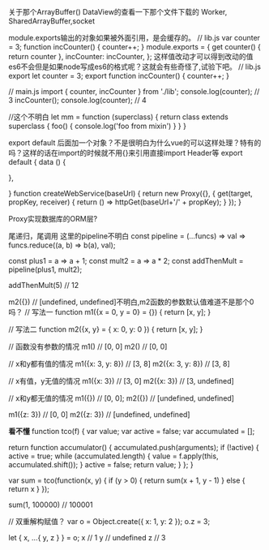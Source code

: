 关于那个ArrayBuffer()
DataView的查看一下那个文件下载的
Worker, SharedArrayBuffer,socket



module.exports输出的对象如果被外面引用，是会缓存的。
// lib.js
var counter = 3;
function incCounter() {
  counter++;
}
module.exports = {   get counter() {     return counter   },   incCounter: incCounter, };
这样值改动才可以得到改动的值
es6不会但是如果node写成es6的格式呢？这就会有些奇怪了,试验下吧。
// lib.js
export let counter = 3;
export function incCounter() {
  counter++;
}

// main.js
import { counter, incCounter } from './lib';
console.log(counter); // 3
incCounter();
console.log(counter); // 4





//这个不明白
let mm = function (superclass) {
  return class extends superclass {
    foo() {
      console.log('foo from mixin')
    }
  }
}

export default 后面加一个对象？不是很明白为什么vue的可以这样处理？特有的吗？这样的话在import的时候就不用{}来引用直接import Header等
export default {
  data () {

  },

}
function createWebService(baseUrl) {
  return new Proxy({}, {
    get(target, propKey, receiver) {
      return () => httpGet(baseUrl+'/' + propKey);
    }
  });
}

Proxy实现数据库的ORM层?


尾递归，尾调用
这里的pipeline不明白
const pipeline = (...funcs) =>
  val => funcs.reduce((a, b) => b(a), val);

const plus1 = a => a + 1;
const mult2 = a => a * 2;
const addThenMult = pipeline(plus1, mult2);

addThenMult(5)
// 12

m2({}) // [undefined, undefined]不明白,m2函数的参数默认值难道不是那个0吗？
// 写法一
function m1({x = 0, y = 0} = {}) {
  return [x, y];
}

// 写法二
function m2({x, y} = { x: 0, y: 0 }) {
  return [x, y];
}

// 函数没有参数的情况
m1() // [0, 0]
m2() // [0, 0]

// x和y都有值的情况
m1({x: 3, y: 8}) // [3, 8]
m2({x: 3, y: 8}) // [3, 8]

// x有值，y无值的情况
m1({x: 3}) // [3, 0]
m2({x: 3}) // [3, undefined]

// x和y都无值的情况
m1({}) // [0, 0];
m2({}) // [undefined, undefined]

m1({z: 3}) // [0, 0]
m2({z: 3}) // [undefined, undefined]

**看不懂**
function tco(f) {
  var value;
  var active = false;
  var accumulated = [];

  return function accumulator() {
    accumulated.push(arguments);
    if (!active) {
      active = true;
      while (accumulated.length) {
        value = f.apply(this, accumulated.shift());
      }
      active = false;
      return value;
    }
  };
}

var sum = tco(function(x, y) {
  if (y > 0) {
    return sum(x + 1, y - 1)
  }
  else {
    return x
  }
});

sum(1, 100000)
// 100001

// 双重解构赋值？
var o = Object.create({ x: 1, y: 2 });
o.z = 3;

let { x, ...{ y, z } } = o;
x // 1
y // undefined
z // 3

